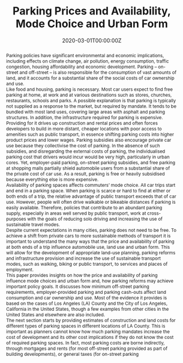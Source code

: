 ---
abstract: "Parking policies have significant environmental and economic implications, including effects on climate change, air pollution, energy consumption, traffic congestion, housing affordability and economic development. Parking – on-street and off-street – is also responsible for the consumption of vast amounts of land, and it accounts for a substantial share of the social costs of car ownership and use.


Like food and housing, parking is necessary. Most car users expect to find free parking at home, at work and at various destinations such as stores, churches, restaurants, schools and parks. A possible explanation is that parking is typically not supplied as a response to the market, but required by mandate. It tends to be bundled with most land uses, covering large areas with asphalt and parking structures. In addition, the infrastructure required for parking is expensive. Providing for it drives up construction and rental prices and often forces developers to build in more distant, cheaper locations with poor access to amenities such as public transport, in essence shifting parking costs into higher product prices and lower wages.

Parking subsidies also encourage private car use because they collectivise the cost of parking. In the absence of such subsidies, and disregarding the external costs of parking, the individualised parking cost that drivers would incur would be very high, particularly in urban cores. Yet, employer-paid parking, on-street parking subsidies, and free parking at shopping malls partially shield automobile users from a substantial share of the private cost of car use. As a result, parking is free or heavily subsidised because everything else is more expensive.


Availability of parking spaces affects commuters’ mode choice. All car trips start and end in a parking space. When parking is scarce or hard to find at either or both ends of a trip, the relative advantage of public transport exceeds that of car use. However, people will often drive walkable or bikeable distances if parking is easily available. Therefore, policies that contribute to an abundant parking supply, especially in areas well served by public transport, work at cross-purposes with the goals of reducing solo driving and increasing the use of sustainable travel modes.


Despite current expectations in many cities, parking does not need to be free. To achieve a shift from private cars to more sustainable methods of transport it is important to understand the many ways that the price and availability of parking at both ends of a trip influence automobile use, land use and urban form. This will allow for the development of appropriate land-use planning, parking reforms and infrastructure provision and increase the use of sustainable transport modes, such as walking, biking or public transport, to services and places of employment.


This paper provides insights on how the price and availability of parking influence mode choices and urban form and, how parking reforms may achieve important policy goals. It discusses how minimum off-street parking requirements, employer-provided parking and parking cash-outs affect land consumption and car ownership and use. Most of the evidence it provides is based on the cases of Los Angeles (LA) County and the City of Los Angeles, California in the United States, though a few examples from other cities in the United States and elsewhere are also included.


The next section starts by providing estimates of construction and land costs for different types of parking spaces in different locations of LA County. This is important as planners cannot know how much parking mandates increase the cost of development and its other cost implications if they do not know the cost of required parking spaces. In fact, most parking costs are borne indirectly, through mortgages and rents (for most off-street parking provided as part of building developments), or general taxes (for on-street parking"
authors:
- Sofia F. Franco
date: "2020-03-01T00:00:00Z"
doi: ""
featured: false
image:
  #caption: 'Image credit: [**International Transport Forum**](https://www.itf-oecd.org/sites/default/files/docs/parking-mode-choice-urban-form.pdf)'
  focal_point: ""
  preview_only: true
projects: []
publication: '*Parking Prices and Availability, Mode Choice and Urban Form*'
publication_short: ""
publication_types:
- "1" #Conference paper
#- "2" #Journal Article
#- "3" #Preprint
#- "4" #Report
#- "5" #Book
#- "6" #Book Section
#- "7" #Thesis
#- "8" #Patent
publishDate: "2020-03-01T00:00:00Z"
#slides: example
summary: Report written by Sofia Franco on the impact parking prices and availability on the mode of choice and urban form. The report and analysis was conducted by Sofia Franco and I constructed the GIS-based visualisations included in the paper.
tags:
- Urban
- Supporting Role

links:
- name: PDF
  url: https://www.itf-oecd.org/sites/default/files/docs/parking-mode-choice-urban-form.pdf
  icon_pack: fas
  icon: file
- name: Presentation
  url: https://www.youtube.com/watch?v=Bf4xGvvaazY&t=0s
  icon_pack: fas
  icon: video
#- name: slides
#  url: "files/ICOTS Presentation.pdf"
#  icon_pack: far
#  icon: image
title: "Parking Prices and Availability, Mode Choice and Urban Form"
url_code: ""
url_dataset: ""
url_pdf:
url_poster: ""
url_project: ""
url_slides: ""
url_source: ""
url_video: ""
---